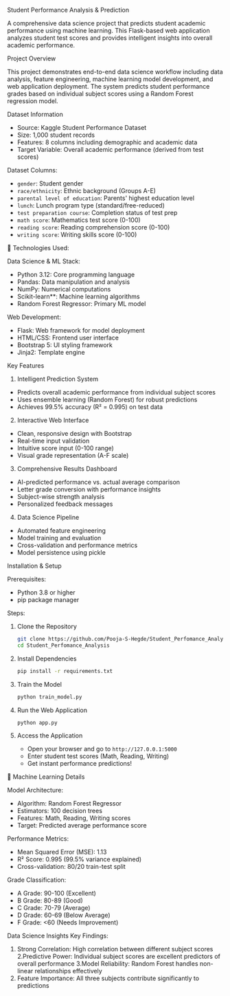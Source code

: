  Student Performance Analysis & Prediction

A comprehensive data science project that predicts student academic performance using machine learning. This Flask-based web application analyzes student test scores and provides intelligent insights into overall academic performance.

 Project Overview

This project demonstrates end-to-end data science workflow including data analysis, feature engineering, machine learning model development, and web application deployment. The system predicts student performance grades based on individual subject scores using a Random Forest regression model.

 Dataset Information

- Source: Kaggle Student Performance Dataset
- Size: 1,000 student records
- Features: 8 columns including demographic and academic data
- Target Variable: Overall academic performance (derived from test scores)

 Dataset Columns:
- `gender`: Student gender
- `race/ethnicity`: Ethnic background (Groups A-E)
- `parental level of education`: Parents' highest education level
- `lunch`: Lunch program type (standard/free-reduced)
- `test preparation course`: Completion status of test prep
- `math score`: Mathematics test score (0-100)
- `reading score`: Reading comprehension score (0-100)
- `writing score`: Writing skills score (0-100)

 🔧 Technologies Used:

 Data Science & ML Stack:
- Python 3.12: Core programming language
- Pandas: Data manipulation and analysis
- NumPy: Numerical computations
- Scikit-learn**: Machine learning algorithms
- Random Forest Regressor: Primary ML model

 Web Development:
- Flask: Web framework for model deployment
- HTML/CSS: Frontend user interface
- Bootstrap 5: UI styling framework
- Jinja2: Template engine

 Key Features

 1. Intelligent Prediction System
- Predicts overall academic performance from individual subject scores
- Uses ensemble learning (Random Forest) for robust predictions
- Achieves 99.5% accuracy (R² = 0.995) on test data

 2. Interactive Web Interface
- Clean, responsive design with Bootstrap
- Real-time input validation
- Intuitive score input (0-100 range)
- Visual grade representation (A-F scale)

 3. Comprehensive Results Dashboard
- AI-predicted performance vs. actual average comparison
- Letter grade conversion with performance insights
- Subject-wise strength analysis
- Personalized feedback messages

4. Data Science Pipeline
- Automated feature engineering
- Model training and evaluation
- Cross-validation and performance metrics
- Model persistence using pickle



 Installation & Setup

 Prerequisites:
- Python 3.8 or higher
- pip package manager

 Steps:

1. Clone the Repository
   ```bash
   git clone https://github.com/Pooja-S-Hegde/Student_Perfomance_Analysis.git
   cd Student_Perfomance_Analysis
   ```

2. Install Dependencies
   ```bash
   pip install -r requirements.txt
   ```

3. Train the Model
   ```bash
   python train_model.py
   ```

4. Run the Web Application
   ```bash
   python app.py
   ```

5. Access the Application
   - Open your browser and go to `http://127.0.0.1:5000`
   - Enter student test scores (Math, Reading, Writing)
   - Get instant performance predictions!

 🧠 Machine Learning Details

Model Architecture:
- Algorithm: Random Forest Regressor
- Estimators: 100 decision trees
- Features: Math, Reading, Writing scores
- Target: Predicted average performance score

 Performance Metrics:
- Mean Squared Error (MSE): 1.13
- R² Score: 0.995 (99.5% variance explained)
- Cross-validation: 80/20 train-test split

 Grade Classification:
- A Grade: 90-100 (Excellent)
- B Grade: 80-89 (Good)
- C Grade: 70-79 (Average)
- D Grade: 60-69 (Below Average)
- F Grade: <60 (Needs Improvement)

 Data Science Insights
   Key Findings:
1. Strong Correlation: High correlation between different subject scores
2.Predictive Power: Individual subject scores are excellent predictors of overall performance
3.Model Reliability: Random Forest handles non-linear relationships effectively
4. Feature Importance: All three subjects contribute significantly to predictions



